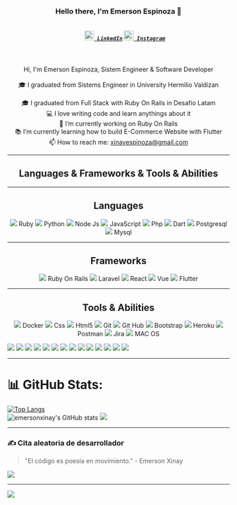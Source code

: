 <h3 align="center">Hello there, I'm Emerson Espinoza 👋</h3>
<h5 align="center">
  <code>
    <a href="https://www.linkedin.com/in/emerson-espinoza-b06131189/" title="LinkedIn"><img width="22" src="https://github.com/zumrudu-anka/zumrudu-anka/blob/master/images/linkedin.svg"> LinkedIn</a></code>
  <code><a href="https://www.instagram.com/emersonxinay/" title="Instagram Profile"><img width="22" src="https://github.com/zumrudu-anka/zumrudu-anka/blob/master/images/instagram.svg"> Instagram</a></code>
</h5>
<br>
<p align="center">
  Hi, I'm Emerson Espinoza, Sistem Engineer & Software Developer 
  <br>
  <br>
  🎓 I graduated from Sistems Engineer in University Hermilio Valdizan
  <br>
   <br>
  🎓 I graduated from Full Stack with Ruby On Rails in Desafio Latam
  <br>
  💻 I love writing code and learn anythings about it
  <br>
  🔬 I’m currently working on Ruby On Rails
  <br>
  📚 I’m currently learning how to build E-Commerce Website with Flutter
  <br>
  📫 How to reach me: <a href="mailto: xinayespinoza@gmail.com">xinayespinoza@gmail.com</a>
</p>

<hr>

<h2 align="center">Languages & Frameworks & Tools & Abilities</h2>

<hr>
<h2 align="center"> Languages </h2>
<p align="center">
  <img src="https://img.icons8.com/ios-filled/32/fa314a/ruby-programming-language.png"/>
  Ruby
  <img src="https://img.icons8.com/color/32/python.png"/>
  Python
  <img src="https://img.icons8.com/fluency/32/node-js.png"/>
  Node Js
  <img src="https://img.icons8.com/color/32/javascript.png"/>
  JavaScript
  <img src="https://img.icons8.com/officel/32/fa314a/php-logo.png"/>
  Php
  
  <img src="https://img.icons8.com/color/32/000000/dart.png"/>
  Dart
  <img src="https://img.icons8.com/color/32/fa314a/postgreesql.png"/>
  Postgresql
  <img src="https://img.icons8.com/color/32/fa314a/mysql-logo.png"/>
  Mysql
</p>
<hr>
<h2 align="center"> Frameworks </h2>
<p align="center">
  <img src="https://img.icons8.com/windows/32/fa314a/ruby-on-rails.png"/>
  Ruby On Rails
  <img src="https://img.icons8.com/ios-filled/32/fa314a/laravel.png"/>
  Laravel
  <img src="https://img.icons8.com/officel/32/react.png"/>
  React
  <img src="https://img.icons8.com/color/32/vue-js.png"/>
  Vue
  <img src="https://img.icons8.com/color/32/000000/flutter.png"/>
  Flutter
  
</p>
<hr>




<h2 align="center">Tools & Abilities</h2>

<p align="center">


  <img src="https://img.icons8.com/external-tal-revivo-color-tal-revivo/32/fa314a/external-docker-a-set-of-coupled-software-as-a-service-logo-color-tal-revivo.png"/>
  Docker
  <img src="https://img.icons8.com/color/32/fa314a/css3.png"/>
  Css
  <img src="https://img.icons8.com/color/32/fa314a/html-5--v1.png"/>
  Html5
  <img src="https://img.icons8.com/color/32/fa314a/git.png"/>
  Git
  <img src="https://img.icons8.com/windows/32/000000/github.png"/>
  Git Hub
  <img src="https://img.icons8.com/color/32/000000/bootstrap.png"/>
  Bootstrap
  <img src="https://img.icons8.com/color/32/000000/heroku.png"/>
  Heroku
  <img src="https://img.icons8.com/external-tal-revivo-color-tal-revivo/32/external-postman-is-the-only-complete-api-development-environment-logo-color-tal-revivo.png"/>
  Postman
  <img src="https://img.icons8.com/color/32/jira.png"/>
  Jira
  <img src="https://img.icons8.com/ios-glyphs/32/mac-client.png"/>
  MAC OS
</p>

![](https://img.shields.io/badge/Html-informational?style=flat&logo=html5&logoColor=white&color=f57f17)
![](https://img.shields.io/badge/Css-informational?style=flat&logo=css3&logoColor=white&color=ff0000)
![](https://img.shields.io/badge/Ruby-informational?style=flat&logo=ruby&logoColor=white&color=CC342D)
![](https://img.shields.io/badge/RoR-informational?style=flat&logo=ruby-on-rails&logoColor=white&color=CC342D)
![](https://img.shields.io/badge/Php-informational?style=flat&logo=php&logoColor=white&color=8892BF)
![](https://img.shields.io/badge/Laravel-informational?style=flat&logo=laravel&logoColor=white&color=8892BF)
![](https://img.shields.io/badge/Js-informational?style=flat&logo=javascript&logoColor=white&color=51D04D)
![](https://img.shields.io/badge/Node-informational?style=flat&logo=node.js&logoColor=white&color=51D04D)
![](https://img.shields.io/badge/React-informational?style=flat&logo=node.js&logoColor=white&color=51D04D)
![](https://img.shields.io/badge/Flutter-informational?style=flat&logo=node.js&logoColor=white&color=FFC300)
![](https://img.shields.io/badge/Go-informational?style=flat&logo=node.js&logoColor=white&color=5DADE2)
![](https://img.shields.io/badge/Docker-informational?style=flat&logo=docker&logoColor=white&color=1158c7)
![](https://img.shields.io/badge/Kubernetes-informational?style=flat&logo=kubernetes&logoColor=white&color=1158c7)
![](https://img.shields.io/badge/Github-informational?style=flat&logo=github&logoColor=white&color=8E24AA)

<hr>

# 📊 GitHub Stats:
[![Top Langs](https://github-readme-stats.vercel.app/api/top-langs/?username=emersonxinay&langs_count=8&theme=algolia)](https://github.com/emersonxninay/github-readme-stats)<br>
![emersonxinay's GitHub stats](https://github-readme-stats.vercel.app/api?username=emersonxinay&show_icons=true&theme=algolia&count_private=true&show_icons=true) 
![](https://github-readme-streak-stats.herokuapp.com/?user=emersonxinay&theme=algolia&hide_border=false)
<hr>



### ✍️ Cita aleatoria de desarrollador

> "El código es poesía en movimiento." - Emerson Xinay

![](https://quotes-github-readme.vercel.app/api?type=horizontal&theme=radical)





<hr>

[![](https://komarev.com/ghpvc/?username=emersonxinay&&icon=8&color=blue)](https://visitcount.itsvg.in)





